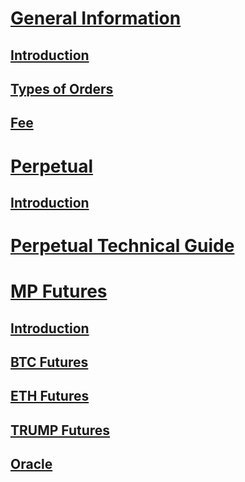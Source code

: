 
# [General Information](en/general-information.md)

## [Introduction](en/general-information.md#introduction)

## [Types of Orders](en/general-information.md#types-of-orders)

## [Fee](en/general-information.md#fee)



# [Perpetual](en/perpetual.md)

## [Introduction](en/perpetual.md#introduction)


# [Perpetual Technical Guide](en/perpetual-tech.md)


# [MP Futures](en/mp-futures.md)

## [Introduction](en/mp-futures.md#introduction)

## [BTC Futures](en/mp-futures.md#BTC)

## [ETH Futures](en/mp-futures.md#ETH)

## [TRUMP Futures](en/mp-futures.md#TRUMP)

## [Oracle](en/mp-futures.md#Oracle)